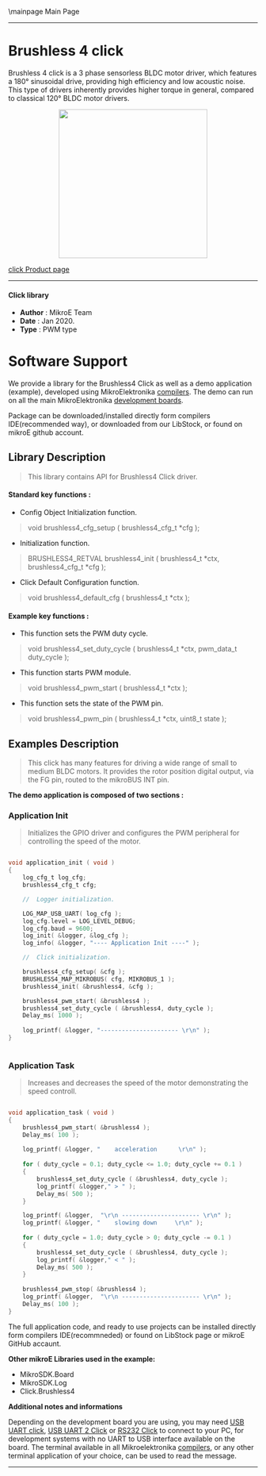 \mainpage Main Page
 
---
# Brushless 4 click

Brushless 4 click is a 3 phase sensorless BLDC motor driver, which features a 180° sinusoidal drive, providing high efficiency and low acoustic noise. This type of drivers inherently provides higher torque in general, compared to classical 120° BLDC motor drivers. 

<p align="center">
  <img src="https://download.mikroe.com/images/click_for_ide/brushless4_click.png" height=300px>
</p>

[click Product page](<https://www.mikroe.com/brushless-4-click>)

---


#### Click library 

- **Author**        : MikroE Team
- **Date**          : Jan 2020.
- **Type**          : PWM type


# Software Support

We provide a library for the Brushless4 Click 
as well as a demo application (example), developed using MikroElektronika 
[compilers](https://shop.mikroe.com/compilers). 
The demo can run on all the main MikroElektronika [development boards](https://shop.mikroe.com/development-boards).

Package can be downloaded/installed directly form compilers IDE(recommended way), or downloaded from our LibStock, or found on mikroE github account. 

## Library Description

> This library contains API for Brushless4 Click driver.

#### Standard key functions :

- Config Object Initialization function.
> void brushless4_cfg_setup ( brushless4_cfg_t *cfg ); 
 
- Initialization function.
> BRUSHLESS4_RETVAL brushless4_init ( brushless4_t *ctx, brushless4_cfg_t *cfg );

- Click Default Configuration function.
> void brushless4_default_cfg ( brushless4_t *ctx );


#### Example key functions :

- This function sets the PWM duty cycle.
> void brushless4_set_duty_cycle ( brushless4_t *ctx, pwm_data_t duty_cycle );
 
- This function starts PWM module.
> void brushless4_pwm_start ( brushless4_t *ctx );

- This function sets the state of the PWM pin.
> void brushless4_pwm_pin ( brushless4_t *ctx, uint8_t state );

## Examples Description

> This click has many features for driving a wide range of small to medium BLDC motors.
> It provides the rotor position digital output, via the FG pin, routed to the mikroBUS INT pin. 

**The demo application is composed of two sections :**

### Application Init 

> Initializes the GPIO driver and configures the PWM peripheral for controlling the speed of the motor.

```c

void application_init ( void )
{
    log_cfg_t log_cfg;
    brushless4_cfg_t cfg;

    //  Logger initialization.

    LOG_MAP_USB_UART( log_cfg );
    log_cfg.level = LOG_LEVEL_DEBUG;
    log_cfg.baud = 9600;
    log_init( &logger, &log_cfg );
    log_info( &logger, "---- Application Init ----" );

    //  Click initialization.

    brushless4_cfg_setup( &cfg );
    BRUSHLESS4_MAP_MIKROBUS( cfg, MIKROBUS_1 );
    brushless4_init( &brushless4, &cfg );

    brushless4_pwm_start( &brushless4 );  
    brushless4_set_duty_cycle ( &brushless4, duty_cycle );  
    Delay_ms( 1000 );
    
    log_printf( &logger, "---------------------- \r\n" );
}
  
```

### Application Task

> Increases and decreases the speed of the motor demonstrating the speed controll.

```c

void application_task ( void )
{
    brushless4_pwm_start( &brushless4 );
    Delay_ms( 100 );
    
    log_printf( &logger, "    acceleration      \r\n" );
    
    for ( duty_cycle = 0.1; duty_cycle <= 1.0; duty_cycle += 0.1 )
    {
        brushless4_set_duty_cycle ( &brushless4, duty_cycle );
        log_printf( &logger," > " );
        Delay_ms( 500 );
    }

    log_printf( &logger,  "\r\n ---------------------- \r\n" ); 
    log_printf( &logger, "    slowing down     \r\n" );
    
    for ( duty_cycle = 1.0; duty_cycle > 0; duty_cycle -= 0.1 )
    {
        brushless4_set_duty_cycle ( &brushless4, duty_cycle );
        log_printf( &logger," < " );
        Delay_ms( 500 );
    }
    
    brushless4_pwm_stop( &brushless4 );
    log_printf( &logger,  "\r\n ---------------------- \r\n" ); 
    Delay_ms( 100 );
}  

```

The full application code, and ready to use projects can be  installed directly form compilers IDE(recommneded) or found on LibStock page or mikroE GitHub accaunt.

**Other mikroE Libraries used in the example:** 

- MikroSDK.Board
- MikroSDK.Log
- Click.Brushless4

**Additional notes and informations**

Depending on the development board you are using, you may need 
[USB UART click](https://shop.mikroe.com/usb-uart-click), 
[USB UART 2 Click](https://shop.mikroe.com/usb-uart-2-click) or 
[RS232 Click](https://shop.mikroe.com/rs232-click) to connect to your PC, for 
development systems with no UART to USB interface available on the board. The 
terminal available in all Mikroelektronika 
[compilers](https://shop.mikroe.com/compilers), or any other terminal application 
of your choice, can be used to read the message.



---
